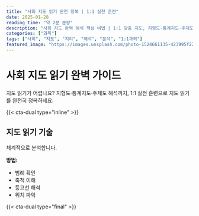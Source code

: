 ```yaml
---
title: "사회 지도 읽기 완전 정복 | 1:1 실전 훈련"
date: 2025-01-28
reading_time: "약 2분 분량"
description: "사회 지도 완벽 해석 핵심 비법 | 1:1 맞춤 지도, 지형도·통계지도·주제도 [2025년]"
categories: ["과목"]
tags: ["사회", "지도", "지리", "해석", "분석", "1:1과외"]
featured_image: "https://images.unsplash.com/photo-1524661135-423995f22d0b?w=1200&h=630&fit=crop"
---
```


# 사회 지도 읽기 완벽 가이드

지도 읽기가 어렵나요? 지형도·통계지도·주제도 해석까지, 1:1 실전 훈련으로 지도 읽기를 완전히 정복하세요.

{{< cta-dual type="inline" >}}

## 지도 읽기 기술

체계적으로 분석합니다.

**방법:**
- 범례 확인
- 축척 이해
- 등고선 해석
- 위치 파악

{{< cta-dual type="final" >}}
